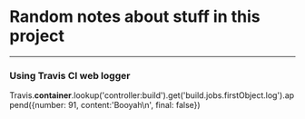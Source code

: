# Random notes about stuff in this project
---
### Using Travis CI web logger
Travis.__container__.lookup('controller:build').get('build.jobs.firstObject.log').append({number: 91, content:'Booyah\n', final: false})
